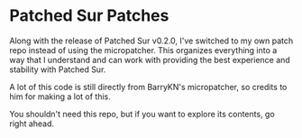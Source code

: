 # Patched Sur Patches

Along with the release of Patched Sur v0.2.0, I've switched to my own patch repo instead of using the micropatcher. This organizes everything into a way that I understand and can work with providing the best experience and stability with Patched Sur.

A lot of this code is still directly from BarryKN's micropatcher, so credits to him for making a lot of this.

You shouldn't need this repo, but if you want to explore its contents, go right ahead.
